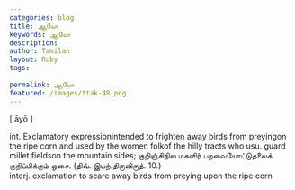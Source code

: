 ```yaml
---
categories: blog
title: ஆயோ
keywords: ஆயோ
description: 
author: Tamilan
layout: Ruby
tags: 
 
permalink: ஆயோ
featured: /images/ttak-48.png
---
```

  
[ āyō ]  
  
int. Exclamatory expressionintended to frighten away birds from preyingon the ripe corn and used by the women folkof the hilly tracts who usu. guard millet fieldson the mountain sides; குறிஞ்சிநில மகளிர் பறவையோட்டுதலைக் குறிப்பிக்கும் ஒசை. (திவ். இயற்.திருவிருத். 10.)  
interj. exclamation to scare away birds from preying upon the ripe corn